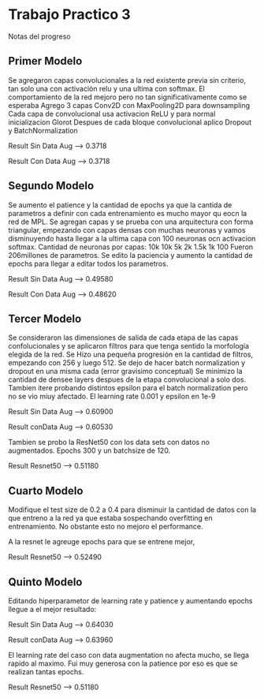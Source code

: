 # Trabajo Practico 3  

Notas del progreso

## Primer Modelo
Se agregaron capas convolucionales a la red existente previa sin criterio, tan solo una
con activación relu y una ultima con softmax. El comportamiento de la red
mejoro pero no tan significativamente como se esperaba
Agrego 3 capas Conv2D con MaxPooling2D para downsampling 
Cada capa de convolucional usa activacion ReLU y para normal inicializacion Glorot
Despues de cada bloque convolucional aplico Dropout y BatchNormalization

Result Sin Data Aug --> 0.3718

Result Con Data Aug --> 0.3718

## Segundo Modelo
Se aumento el patience y la cantidad de epochs ya que la cantida de parametros
a definir con cada entrenamiento es mucho mayor qu eocn la red de MPL. 
Se agregan capas y se prueba con una arquitectura con forma triangular, empezando con capas densas con
muchas neuronas y vamos disminuyendo hasta llegar a la ultima capa con 100 neuronas ocn 
activacion softmax. 
Cantidad de neuronas por capas: 10k 10k 5k 2k 1.5k 1k 100
Fueron 206millones de parametros. 
Se edito la paciencia y aumento la cantidad de epochs para llegar a editar todos los parametros. 

Result Sin Data Aug --> 0.49580

Result Con Data Aug --> 0.48620

## Tercer Modelo
Se consideraron las dimensiones de salida de cada etapa de las capas confolucionales y 
se aplicaron filtros para que tenga sentido la morfología elegida de la red. 
Se Hizo una pequeña progresión en la cantidad de filtros, empezando con 256 y luego 512. 
Se dejo de hacer batch normalization y dropout en una misma cada (error gravisimo conceptual)
Se minimizo la cantidad de densee layers despues de la etapa convolucional a solo dos. 
Tambien itere probando distintos epsilon para el batch normalization pero no se vio miuy afectado. 
El learning rate 0.001 y epsilon en 1e-9

Result Sin Data Aug --> 0.60900

Result conData Aug --> 0.60530

Tambien se probo la ResNet50 con los data sets con datos no augmentados. 
Epochs 300 y un batchsize de 120. 

Result Resnet50 --> 0.51180

## Cuarto Modelo
Modifique el test size de 0.2 a 0.4 para disminuir la cantidad de datos con la que entreno a la red ya
que estaba sospechando overfitting en entrenamiento. 
No obstante esto no mejoro el performance.

A la resnet le agreuge epochs para que se entrene mejor, 

Result Resnet50 --> 0.52490

## Quinto Modelo
Editando hiperparametor de learning rate y patience y aumentando epochs llegue a el 
mejor resultado:

Result Sin Data Aug --> 0.64030

Result conData Aug --> 0.63960

El learning rate del caso con data augmentation no afecta mucho, se llega rapido 
al maximo. Fui muy generosa con la patience por eso es que se realizan tantas epochs. 

Result Resnet50 --> 0.51180 
